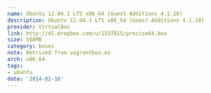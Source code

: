 ```yaml
---
name: Ubuntu 12.04.1 LTS x86_64 (Guest Additions 4.1.18)
description: Ubuntu 12.04.1 LTS x86_64 (Guest Additions 4.1.18)
provider: VirtualBox
link: http://dl.dropbox.com/u/1537815/precise64.box
size: 568MB
category: boxes
note: Retrived from vagrantbox.es
arch: x86_64
tags:
- ubuntu
date: '2014-02-16'
---
```

